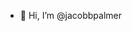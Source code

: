 - 👋 Hi, I’m @jacobbpalmer


<!---
jacobbpalmer/jacobbpalmer is a ✨ special ✨ repository because its `README.md` (this file) appears on your GitHub profile.
You can click the Preview link to take a look at your changes.
--->
